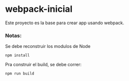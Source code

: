 # webpack-inicial
Este proyecto es la base para crear app usando webpack.

### Notas:
Se debe reconstruir los modulos de Node
```
npm install
```
Pra construir el build, se debe correr:
```
npm run build
```